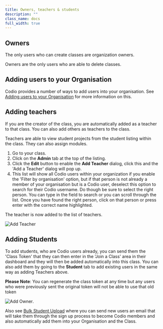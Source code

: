 ```yaml
---
title: Owners, teachers & students
description: ""
class_name: docs
full_width: true
---
```


## Owners
The only users who can create classes are organization owners. 

Owners are the only users who are able to delete classes.

## Adding users to your Organisation

Codio provides a number of ways to add users into your organisation.
See [Adding users to your Organisation](/docs/dashboard/organizations/adding-members/) for more information on this.

## Adding teachers
If you are the creator of the class, you are automatically added as a teacher to that class. You can also add others as teachers to the class. 

Teachers are able to view student projects from the student listing within the class. They can also assign modules.

1. Go to your class.
1. Click on the **Admin** tab at the top of the listing.
1. Click the **Edit** button to enable the **Add Teacher** dialog, click this and the 'Add a Teacher' dialog will pop up.
1. This list will show all Codio users within your organization if you enable the 'Filter by organisation' option, but if that person is not already a member of your organisation but is a Codio user, deselect this option to search for their Codio username. Do though be sure to select the right person. You can type in the field to search or you can scroll through the list. Once you have found the right person, click on that person or press enter with the correct name highlighted.

The teacher is now added to the list of teachers.

![Add Teacher](/img/docs/organisation_addteacher.png)

## Adding Students
To add students, who are Codio users already, you can send them the 'Class Token' that they can then enter in the 'Join a Class' area in their dashboard and they will then be added automatically into this class.  You can also add them by going to the **Student** tab to add existing users in the same way as adding Teachers above.

**Please Note**: You can regenerate the class token at any time but any users who were previously sent the original token will not be able to use that old token

![Add Owner](/img/docs/organisation_addmanually.png).

Also see [Bulk Student Upload](/docs/teacher/classes/bulk-upload/) where you can send new users an email that will take them through the sign up process to become Codio members and also automatically add them into your Organisation and the Class.
